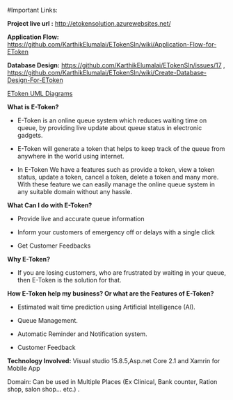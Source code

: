 #Important Links:

**Project live url :** http://etokensolution.azurewebsites.net/

**Application Flow:** https://github.com/KarthikElumalai/ETokenSln/wiki/Application-Flow-for-EToken

**Database Design:**  https://github.com/KarthikElumalai/ETokenSln/issues/17 , https://github.com/KarthikElumalai/ETokenSln/wiki/Create-Database-Design-For-EToken

[EToken UML Diagrams](https://github.com/KarthikElumalai/ETokenSln/issues/23)

**What is E-Token?**

- E-Token is an online queue system which reduces waiting time on queue, by providing live update about queue status in electronic gadgets.

- E-Token will generate a token that helps to keep track of the queue from anywhere in the world using internet.

- In E-Token We have a features such as provide a token, view a token status,  update a token, cancel a token, delete a token and many more. With these feature we can easily manage the online queue system in any suitable domain without any hassle.



**What Can I do with E-Token?**

- Provide live and accurate queue information

- Inform your customers of emergency off or delays with a single click

- Get Customer Feedbacks
            
**Why E-Token?**

- If you are losing customers, who are frustrated by waiting in your queue, then E-Token is the solution for that.
 
**How E-Token help my business? Or what are the Features of E-Token?**

- Estimated wait time prediction using Artificial Intelligence (AI).

- Queue Management.

- Automatic Reminder and Notification system.

- Customer Feedback


**Technology Involved:**     Visual studio 15.8.5,Asp.net Core 2.1 and Xamrin for Mobile App

Domain: Can be used in Multiple Places (Ex Clinical, Bank counter, Ration shop, salon shop... etc.)
.
